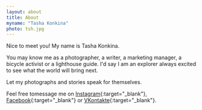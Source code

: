 ```yaml
---
layout: about
title: About
myname: "Tasha Konkina"
photo: tsh.jpg
---
```


Nice to meet you!
My name is Tasha Konkina.

You may know me as a photographer, a writer, a marketing manager, a bicycle activist or a lighthouse guide.
I'd say I am an explorer always excited to see what the world will bring next.

Let my photographs and stories speak for themselves.

Feel free tomessage me on [Instagram](http://instagram.com/tashakosmos){:target="\_blank"}, [Facebook](http://facebook.com/tasha.konkina){:target="\_blank"} or [VKontakte](http://vk.com/tashakosmos){:target="\_blank"}.

